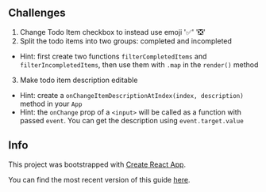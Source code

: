 ## Challenges

1. Change Todo Item checkbox to instead use emoji '✅' '❎'
2. Split the todo items into two groups: completed and incompleted
  - Hint: first create two functions `filterCompletedItems` and `filterIncompletedItems`, then use them with `.map` in the `render()` method
3. Make todo item description editable
  - Hint: create a `onChangeItemDescriptionAtIndex(index, description)` method in your `App`
  - Hint: the `onChange` prop of a `<input>` will be called as a function with passed `event`. You can get the description using `event.target.value`

## Info

This project was bootstrapped with [Create React App](https://github.com/facebookincubator/create-react-app).

You can find the most recent version of this guide [here](https://github.com/facebookincubator/create-react-app/blob/master/packages/react-scripts/template/README.md).
